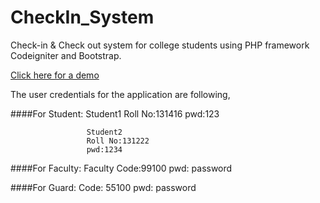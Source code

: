 # CheckIn_System
Check-in &amp; Check out system for college students using PHP framework Codeigniter and Bootstrap.

[Click here for a demo](http://juittest.byethost24.com/CheckIn_System/)

The user credentials for the application are following,

####For Student:    Student1
                     Roll No:131416
                     pwd:123
                      
                     Student2
                     Roll No:131222
                     pwd:1234

####For Faculty: 
                   Faculty Code:99100
                   pwd: password

####For Guard:
                  Code: 55100
                  pwd: password
